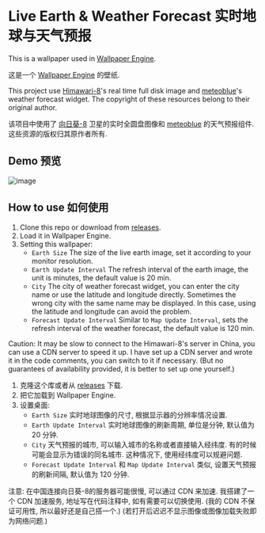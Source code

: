 # Live Earth & Weather Forecast 实时地球与天气预报

This is a wallpaper used in [Wallpaper Engine](https://www.wallpaperengine.io/).

这是一个 [Wallpaper Engine](https://www.wallpaperengine.io/zh-hans) 的壁纸.

This project use [Himawari-8](https://himawari8.nict.go.jp/)'s real time full disk image and [meteoblue](https://www.meteoblue.com/)'s weather forecast widget. The copyright of these resources belong to their original author.

该项目中使用了 [向日葵-8](https://himawari8.nict.go.jp/) 卫星的实时全圆盘图像和 [meteoblue](https://www.meteoblue.com/) 的天气预报组件. 这些资源的版权归其原作者所有.





## Demo 预览

![image](https://user-images.githubusercontent.com/14857045/130907536-17eb3930-737e-47ed-8651-f15420c14546.png)

## How to use 如何使用

<!-- ENGLISH -->
1. Clone this repo or download from [releases](https://github.com/qcmiao1998/LiveEarthWeather/releases).
2. Load it in Wallpaper Engine.
3. Setting this wallpaper:
   * `Earth Size` The size of  the live earth image, set it according to your monitor resolution.
   * `Earth Update Interval` The refresh interval of the earth image, the unit is minutes, the default value is 20 min.
   * `City` The city of weather forecast widget, you can enter the city name or use the latitude and longitude directly. Sometimes the wrong city with the same name may be displayed. In this case, using the latitude and longitude can avoid the problem.
   * `Forecast Update Interval` Similar to `Map Update Interval`, sets the refresh interval of the weather forecast, the default value is 120 min.

Caution: It may be slow to connect to the Himawari-8's server in China, you can use a CDN server to speed it up. I have set up a CDN server and wrote it in the code comments, you can switch to it if necessary. (But no guarantees of availability provided, it is better to set up one yourself.)

<!-- CHINESE -->
1. 克隆这个库或者从 [releases](https://github.com/qcmiao1998/LiveEarthWeather/releases) 下载.
2. 把它加载到 Wallpaper Engine.
3. 设置桌面:
   * `Earth Size` 实时地球图像的尺寸, 根据显示器的分辨率情况设置.
   * `Earth Update Interval` 实时地球图像的刷新周期, 单位是分钟, 默认值为 20 分钟.
   * `City` 天气预报的城市, 可以输入城市的名称或者直接输入经纬度. 有的时候可能会显示为错误的同名城市. 这种情况下, 使用经纬度可以规避问题.
   * `Forecast Update Interval` 和 `Map Update Interval` 类似, 设置天气预报的刷新间隔, 默认值为 120 分钟.

注意: 在中国连接向日葵-8的服务器可能很慢, 可以通过 CDN 来加速. 我搭建了一个 CDN 加速服务, 地址写在代码注释中, 如有需要可以切换使用. (我的 CDN 不保证可用性, 所以最好还是自己搭一个.) (若打开后迟迟不显示图像或图像加载失败即为网络问题.)
